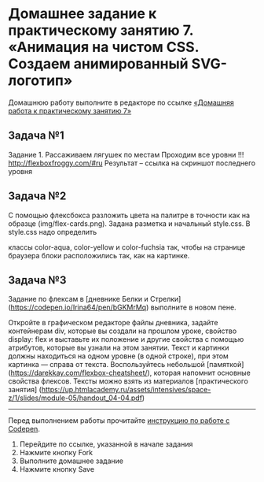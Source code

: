 # Домашнее задание к практическому занятию 7. «Анимация на чистом CSS. Создаем анимированный SVG-логотип»
Домашнюю работу выполните в редакторе по ссылке [«Домашняя работа к практическому занятию 7»](https://codepen.io/Irina64/pen/GRGxJyd)

## Задача №1
Задание 1. Рассаживаем лягушек по местам Проходим все уровни !!! http://flexboxfroggy.com/#ru Результат – ссылка на скриншот последнего уровня

## Задача №2
С помощью флексбокса разложить цвета на палитре в точности как на образце (img/flex-cards.png). 
Задана разметка и начальный style.css. В style.css надо определить
 
классы color-aqua, color-yellow и color-fuchsia так, чтобы на странице браузера блоки расположились так, как на картинке.


## Задача №3
Задание по флексам в [дневнике Белки и Cтрелки] (https://codepen.io/Irina64/pen/bGKMrMq) выполните в новом пене.

Откройте в графическом редакторе файлы дневника, задайте контейнерам div, которые вы создали на прошлом уроке, 
свойство display: flex и выставьте их положение и другие свойства с помощью атрибутов, которые вы узнали на этом занятии.
Текст и картинки должны находиться на одном уровне (в одной строке), при этом картинка — справа от текста.
Воспользуйтесь небольшой [памяткой] (https://darekkay.com/flexbox-cheatsheet/), которая напомнит основные свойства флексов.
Тексты можно взять из материалов [практического занятия] (https://up.htmlacademy.ru/assets/intensives/space-z/1/slides/module-05/handout_04-04.pdf) 

---
Перед выполнением работы прочитайте [инструкцию по работе с Codepen](https://github.com/netology-code/guides/blob/master/codepen/).
1. Перейдите по ссылке, указанной в начале задания
2. Нажмите кнопку Fork
3. Выполните домашнее задание
4. Нажмите кнопку Save
